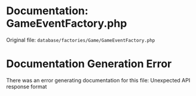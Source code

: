 # Documentation: GameEventFactory.php

Original file: `database/factories/Game/GameEventFactory.php`

# Documentation Generation Error

There was an error generating documentation for this file: Unexpected API response format